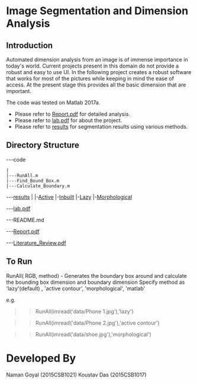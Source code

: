 Image Segmentation and Dimension Analysis
=========================================

Introduction
------------
Automated dimension analysis from an image is of immense importance in today's world. Current projects present in this domain do not provide a robust and easy to use UI. In the following project creates a robust software that works for most of the pictures while keeping in mind the ease of access.
At the present stage this provides all the basic dimension that are important.

The code was tested on Matlab 2017a.

* Please refer to [Report.pdf](Report.pdf) for detailed analysis.
* Please refer to [lab.pdf](lab.pdf) for about the project.
* Please refer to [results](results) for segmentation results using various methods.


Directory Structure
-------------------
---code

	|
	|---RunAll.m
	|---Find_Bound_Box.m
	|---Calculate_Boundary.m
---[results](results)
	|
	|-[Active](Active)
	|-[Inbuilt](Inbuilt)
	|-[Lazy](Lazy)
	|-[Morphological](Morphological)


---[lab.pdf](lab.pdf)

---README.md

---[Report.pdf](Report.pdf)

---[Literature_Review.pdf](Literature_Review.pdf)


To Run
------
RunAll( RGB, method) - Generates the boundary box around and calculate the
 bounding box dimension and boundary dimension 
  Specify method as 'lazy'(default) , 'active contour', 'morphological', 'matlab'

e.g. 

>> RunAll(imread('data/Phone 1.jpg'),'lazy')

>> RunAll(imread('data/Phone 2.jpg'),'active contour')

>> RunAll(imread('data/shoe.jpg'),'morphological')

Developed By
============
Naman Goyal (2015CSB1021)
Koustav Das (2015CSB1017)
